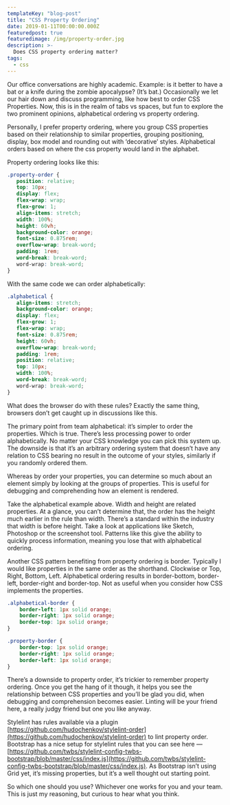 ```yaml
---
templateKey: "blog-post"
title: "CSS Property Ordering"
date: 2019-01-11T00:00:00.000Z
featuredpost: true
featuredimage: /img/property-order.jpg
description: >-
  Does CSS property ordering matter?
tags:
  - css
---
```


Our office conversations are highly academic. Example: is it better to have a bat or a knife during the zombie apocalypse? (It’s bat.) Occasionally we let our hair down and discuss programming, like how best to order CSS Properties. Now, this is in the realm of tabs vs spaces, but fun to explore the two prominent opinions, alphabetical ordering vs property ordering.

Personally, I prefer property ordering, where you group CSS properties based on their relationship to similar properties, grouping positioning, display, box model and rounding out with ‘decorative’ styles. Alphabetical orders based on where the css property would land in the alphabet.

Property ordering looks like this:

```css
.property-order {
   position: relative;
   top: 10px;
   display: flex;
   flex-wrap: wrap;
   flex-grow: 1;
   align-items: stretch;
   width: 100%;
   height: 60vh;
   background-color: orange;
   font-size: 0.875rem;
   overflow-wrap: break-word;
   padding: 1rem;
   word-break: break-word;
   word-wrap: break-word;
}
```

With the same code we can order alphabetically:

```css
.alphabetical {
   align-items: stretch;
   background-color: orange;
   display: flex;
   flex-grow: 1;
   flex-wrap: wrap;
   font-size: 0.875rem;
   height: 60vh;
   overflow-wrap: break-word;
   padding: 1rem;
   position: relative;
   top: 10px;
   width: 100%;
   word-break: break-word;
   word-wrap: break-word;
}
```

What does the browser do with these rules? Exactly the same thing, browsers don’t get caught up in discussions like this.

The primary point from team alphabetical: it’s simpler to order the properties. Which is true. There’s less processing power to order alphabetically. No matter your CSS knowledge you can pick this system up. The downside is that it’s an arbitrary ordering system that doesn’t have any relation to CSS bearing no result in the outcome of your styles, similarly if you randomly ordered them.

Whereas by order your properties, you can determine so much about an element simply by looking at the groups of properties. This is useful for debugging and comprehending how an element is rendered.

Take the alphabetical example above. Width and height are related properties. At a glance, you can’t determine that, the order has the height much earlier in the rule than width. There’s a standard within the industry that width is before height. Take a look at applications like Sketch, Photoshop or the screenshot tool. Patterns like this give the ability to quickly process information, meaning you lose that with alphabetical ordering.

Another CSS pattern benefiting from property ordering is border. Typically I would like properties in the same order as the shorthand. Clockwise or Top, Right, Bottom, Left. Alphabetical ordering results in border-bottom, border-left, border-right and border-top. Not as useful when you consider how CSS implements the properties.

```css
.alphabetical-border {
    border-left: 1px solid orange;
    border-right: 1px solid orange;
    border-top: 1px solid orange;
}
```

```css
.property-border {
    border-top: 1px solid orange;
    border-right: 1px solid orange;
    border-left: 1px solid orange;
}
```

There’s a downside to property order, it’s trickier to remember property ordering. Once you get the hang of it though, it helps you see the relationship between CSS properties and you’ll be glad you did, when debugging and comprehension becomes easier. Linting will be your friend here, a really judgy friend but one you like anyway.

Stylelint has rules available via a plugin [https://github.com/hudochenkov/stylelint-order](https://github.com/hudochenkov/stylelint-order) to lint property order. Bootstrap has a nice setup for stylelint rules that you can see here — [https://github.com/twbs/stylelint-config-twbs-bootstrap/blob/master/css/index.js](https://github.com/twbs/stylelint-config-twbs-bootstrap/blob/master/css/index.js). As Bootstrap isn’t using Grid yet, it’s missing properties, but it’s a well thought out starting point.

So which one should you use? Whichever one works for you and your team. This is just my reasoning, but curious to hear what you think.
